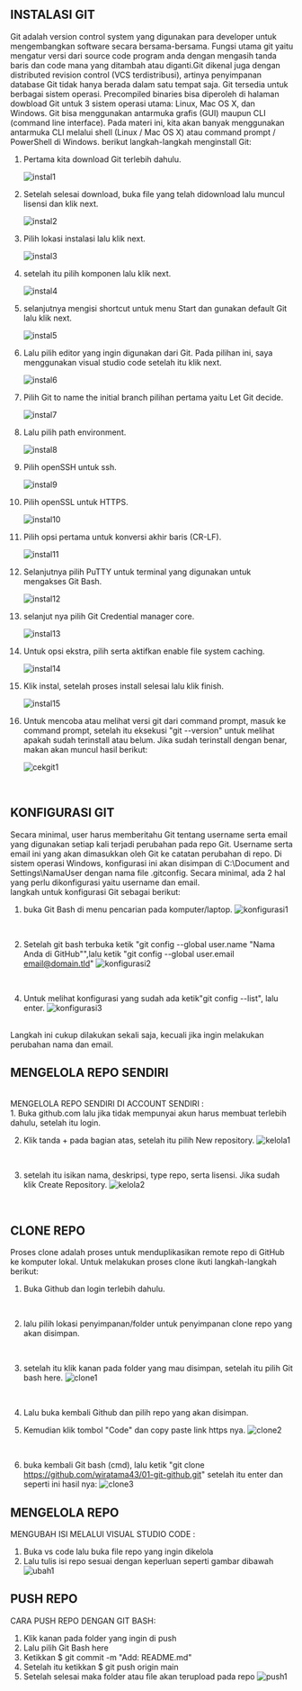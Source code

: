 ## INSTALASI GIT
Git adalah version control system yang digunakan para developer untuk mengembangkan software secara bersama-bersama. Fungsi utama git yaitu mengatur versi dari source code program anda dengan mengasih tanda baris dan code mana yang ditambah atau diganti.Git dikenal juga dengan distributed revision control (VCS terdistribusi), artinya penyimpanan database Git tidak hanya berada dalam satu tempat saja. Git tersedia untuk berbagai sistem operasi. Precompiled binaries bisa diperoleh di halaman dowbload Git untuk 3 sistem operasi utama: Linux, Mac OS X, dan Windows. Git bisa menggunakan antarmuka grafis (GUI) maupun CLI (command line interface). Pada materi ini, kita akan banyak menggunakan antarmuka CLI melalui shell (Linux / Mac OS X) atau command prompt / PowerShell di Windows. 
berikut langkah-langkah menginstall Git:

1. Pertama kita download Git terlebih dahulu. 
    
    ![instal1](instalgit-1.png)

2. Setelah selesai download, buka file yang telah didownload lalu muncul lisensi dan klik next.  

    ![instal2](instalgit-2.png)

3. Pilih lokasi instalasi lalu klik next. 

    ![instal3](instalgit-3.png)

4. setelah itu pilih komponen lalu klik next. 

    ![instal4](instalgit-4.png)

5. selanjutnya mengisi shortcut untuk menu Start dan gunakan default Git lalu klik next. 

    ![instal5](instalgit-5.png)

6. Lalu pilih editor yang ingin digunakan dari Git. Pada pilihan ini, saya menggunakan visual studio code setelah itu klik next. 

    ![instal6](instalgit-6.png)
7. Pilih Git to name the initial branch pilihan pertama yaitu Let Git decide. 

    ![instal7](instalgit-7.png)

8. Lalu pilih path environment.

    ![instal8](instalgit-8.png)

9. Pilih openSSH untuk ssh.

    ![instal9](instalgit-9.png)

10. Pilih openSSL untuk HTTPS.

    ![instal10](instalgit-10.png)

11. Pilih opsi pertama untuk konversi akhir baris (CR-LF). 

    ![instal11](instalgit-11.png)

12. Selanjutnya pilih PuTTY untuk terminal yang digunakan untuk mengakses Git Bash.

    ![instal12](instalgit-12.png)

13. selanjut nya pilih Git Credential manager core. 

    ![instal13](instalgit-14.png)

14. Untuk opsi ekstra, pilih serta aktifkan enable file system caching. 

    ![instal14](instalgit-15.png)


15. Klik instal, setelah proses install selesai lalu klik finish. 

    ![instal15](instalgit-16.png)

16. Untuk mencoba atau melihat versi git dari command prompt, masuk ke command prompt, setelah itu eksekusi "git --version" untuk melihat apakah sudah terinstall atau belum. Jika sudah terinstall dengan benar, makan akan muncul hasil berikut:

    ![cekgit1](cekgit.png)

<br>

## KONFIGURASI GIT

Secara minimal, user harus memberitahu Git tentang username serta email yang digunakan setiap kali terjadi perubahan pada repo Git. Username serta email ini yang akan dimasukkan oleh Git ke catatan perubahan di repo. Di sistem operasi Windows, konfigurasi ini akan disimpan di C:\Document and Settings\NamaUser dengan nama file .gitconfig. Secara minimal, ada 2 hal yang perlu dikonfigurasi yaitu username dan email. <br>
langkah untuk konfigurasi Git sebagai berikut:
<br>

1. buka Git Bash di menu pencarian pada komputer/laptop.
     ![konfigurasi1](konfigurasi-1.png)
<br>

2. Setelah git bash terbuka ketik "git config --global user.name "Nama Anda di GitHub"",lalu ketik "git config --global user.email email@domain.tld"
    ![konfigurasi2](konfigurasi-2.png)
<br>

4. Untuk melihat konfigurasi yang sudah ada ketik"git config --list", lalu enter.
    ![konfigurasi3](konfigurasi-3.png)
<br>
Langkah ini cukup dilakukan sekali saja, kecuali jika ingin melakukan perubahan nama dan email.

<br>

## MENGELOLA REPO SENDIRI
<br>
 MENGELOLA REPO SENDIRI DI ACCOUNT SENDIRI :
 <br>
 1. Buka github.com lalu jika tidak mempunyai akun harus membuat terlebih dahulu, setelah itu login.
 <br>

 2. Klik tanda + pada bagian atas, setelah itu pilih New repository.
    ![kelola1](kelola-1.png)
 <br>

 3. setelah itu isikan nama, deskripsi, type repo, serta lisensi. Jika sudah klik Create Repository.
    ![kelola2](kelola-2.png)
 <br>

## CLONE REPO
 Proses clone adalah proses untuk menduplikasikan remote repo di GitHub ke komputer lokal. Untuk melakukan proses clone ikuti langkah-langkah berikut:
 <br>

 1. Buka Github dan login terlebih dahulu.
 <br>

 2. lalu pilih lokasi penyimpanan/folder untuk penyimpanan clone repo yang akan disimpan.
 <br>

 3. setelah itu klik kanan pada folder yang mau disimpan, setelah itu pilih Git bash here.
    ![clone1](clone-1.png)
 <br>

 4. Lalu buka kembali Github dan pilih repo yang akan disimpan.<br>

 5. Kemudian klik tombol "Code" dan copy paste link https nya.
    ![clone2](clone-2.png)
 <br>

 6. buka kembali Git bash (cmd), lalu ketik "git clone https://github.com/wiratama43/01-git-github.git" setelah itu enter dan seperti ini hasil nya:
    ![clone3](clone-3.png)
</ul>

## MENGELOLA REPO

MENGUBAH ISI MELALUI VISUAL STUDIO CODE :
1. Buka vs code lalu buka file repo yang ingin dikelola
2. Lalu tulis isi repo sesuai dengan keperluan seperti gambar dibawah
    ![ubah1](ubah-1.png)
 
## PUSH REPO
CARA PUSH REPO DENGAN GIT BASH:
1. Klik kanan pada folder yang ingin di push
2. Lalu pilih Git Bash here
3. Ketikkan $ git commit -m "Add: README.md"
4. Setelah itu ketikkan $ git push origin main
5. Setelah selesai maka folder atau file akan terupload pada repo
    ![push1](push-1.png)